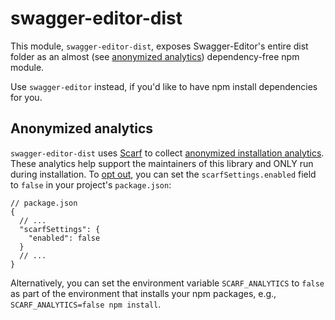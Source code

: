 # swagger-editor-dist

This module, `swagger-editor-dist`, exposes Swagger-Editor's entire dist folder as an almost (see [anonymized analytics](#anonymized-analytics)) dependency-free npm module.

Use `swagger-editor` instead, if you'd like to have npm install dependencies for you.

## Anonymized analytics

`swagger-editor-dist` uses [Scarf](https://scarf.sh/) to collect [anonymized installation analytics](https://github.com/scarf-sh/scarf-js?tab=readme-ov-file#as-a-user-of-a-package-using-scarf-js-what-information-does-scarf-js-send-about-me). These analytics help support the maintainers of this library and ONLY run during installation. To [opt out](https://github.com/scarf-sh/scarf-js?tab=readme-ov-file#as-a-user-of-a-package-using-scarf-js-how-can-i-opt-out-of-analytics), you can set the `scarfSettings.enabled` field to `false` in your project's `package.json`:

```
// package.json
{
  // ...
  "scarfSettings": {
    "enabled": false
  }
  // ...
}
```

Alternatively, you can set the environment variable `SCARF_ANALYTICS` to `false` as part of the environment that installs your npm packages, e.g., `SCARF_ANALYTICS=false npm install`.
